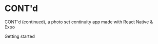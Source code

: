 # CONT'd
CONT'd (continued), a photo set continuity app made with React Native &amp; Expo

Getting started
